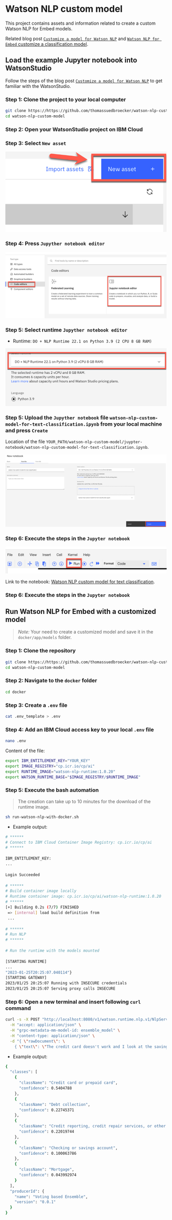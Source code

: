 # Watson NLP custom model

This project contains assets and information related to create a custom Watson NLP for Embed models.

Related blog post [`Customize a model for Watson NLP`](https://suedbroecker.net/2023/01/17/customize-a-model-for-watson-nlp/) and [`Watson NLP for Embed` customize a classification model](TBD).

## Load the example Jupyter notebook into WatsonStudio

Follow the steps of the blog post [`Customize a model for Watson NLP`](https://suedbroecker.net/2023/01/17/customize-a-model-for-watson-nlp/) to get familiar with the WatsonStudio.

### Step 1: Clone the project to your local computer

```sh
git clone https://https://github.com/thomassuedbroecker/watson-nlp-custom-model.git
cd watson-nlp-custom-model
```

### Step 2: Open your WatsonStudio project on IBM Cloud

### Step 3: Select `New asset`

![](images/image-1.png)

### Step 4: Press `Jupyther notebook editor`

![](images/image-2.png)

### Step 5: Select runtime `Jupyther notebook editor`

* Runtime: `DO + NLP Runtime 22.1 on Python 3.9 (2 CPU 8 GB RAM)`

![](images/image-3.png)


### Step 5: Upload the `Jupyther notebook` file `watson-nlp-custom-model-for-text-classification.ipynb` from your local machine and press `Create`

Location of the file `YOUR_PATH/watson-nlp-custom-model/juypter-notebook/watson-nlp-custom-model-for-text-classification.ipynb`.

![](images/image-4.png)

### Step 6: Execute the steps in the `Jupyter notebook`

![](images/image-5.png)

Link to the notebook: [Watson NLP custom model for text classification](https://github.com/thomassuedbroecker/watson-nlp-custom-model/blob/main/jupyter-notebook/watson-nlp-custom-model-for-text-classification.ipynb).

### Step 6: Execute the steps in the `Jupyter notebook`






## Run Watson NLP for Embed with a customized model

> _Note:_ Your need to create a customized model and save it in the `docker/app/models` folder.

### Step 1: Clone the repository

```sh
git clone https://https://github.com/thomassuedbroecker/watson-nlp-custom-model.git
cd watson-nlp-custom-model
```

### Step 2: Navigate to the `docker` folder

```sh
cd docker
```

### Step 3: Create a `.env` file

```sh
cat .env_template > .env
```

### Step 4: Add an IBM Cloud access key to your local `.env` file

```sh
nano .env
```

Content of the file:

```sh
export IBM_ENTITLEMENT_KEY="YOUR_KEY"
export IMAGE_REGISTRY="cp.icr.io/cp/ai"
export RUNTIME_IMAGE="watson-nlp-runtime:1.0.20"
export WATSON_RUNTIME_BASE="$IMAGE_REGISTRY/$RUNTIME_IMAGE"
```

### Step 5: Execute the bash automation

>The creation can take up to 10 minutes for the download of the runtime image.

```sh
sh run-watson-nlp-with-docker.sh
```

* Example output:

```sh
# ******
# Connect to IBM Cloud Container Image Registry: cp.icr.io/cp/ai
# ******

IBM_ENTITLEMENT_KEY: 
...

Login Succeeded

# ******
# Build container image locally
# Runtime container image: cp.icr.io/cp/ai/watson-nlp-runtime:1.0.20
# ******
[+] Building 0.2s (7/7) FINISHED                                  
 => [internal] load build definition from 
 ...
 
# ******
# Run NLP
# ******

# Run the runtime with the models mounted

[STARTING RUNTIME]
...
"2023-01-25T20:25:07.040114"}
[STARTING GATEWAY]
2023/01/25 20:25:07 Running with INSECURE credentials
2023/01/25 20:25:07 Serving proxy calls INSECURE
```

### Step 6: Open a new terminal and insert following `curl` command

```sh
curl -s -X POST "http://localhost:8080/v1/watson.runtime.nlp.v1/NlpService/ClassificationPredict" \
  -H "accept: application/json" \
  -H "grpc-metadata-mm-model-id: ensemble_model" \
  -H "content-type: application/json" \
  -d "{ \"rawDocument\": \
    { \"text\": \"The credit card doesn't work and I look at the savings, but I need more money to spend.\" }}" | jq
```

* Example output:

```sh
{
  "classes": [
    {
      "className": "Credit card or prepaid card",
      "confidence": 0.5404788
    },
    {
      "className": "Debt collection",
      "confidence": 0.22745371
    },
    {
      "className": "Credit reporting, credit repair services, or other personal consumer reports",
      "confidence": 0.22019744
    },
    {
      "className": "Checking or savings account",
      "confidence": 0.100063786
    },
    {
      "className": "Mortgage",
      "confidence": 0.043992974
    }
  ],
  "producerId": {
    "name": "Voting based Ensemble",
    "version": "0.0.1"
  }
}
```